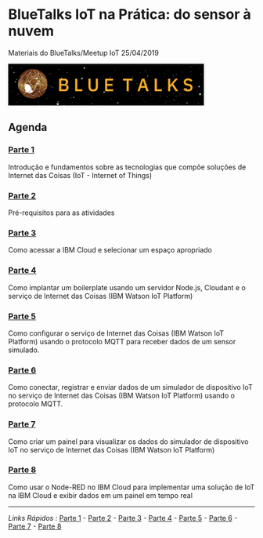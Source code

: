 # BlueTalks IoT na Prática: do sensor à nuvem
Materiais do BlueTalks/Meetup IoT 25/04/2019

<img src="https://github.com/cesariojr/iotmeetup/blob/master/content/bluetalks.png" width="400">

## Agenda

### [Parte 1](/content/intro.md)
Introdução e fundamentos sobre as tecnologias que compõe soluções de Internet das Coisas (IoT - Internet of Things)

### [Parte 2](/content/prereq.md)
Pré-requisitos para as atividades

### [Parte 3](/content/access.md)
Como acessar a IBM Cloud e selecionar um espaço apropriado

### [Parte 4](/content/boilerplate.md)
Como implantar um boilerplate usando um servidor Node.js, Cloudant e o serviço de Internet das Coisas (IBM Watson IoT Platform)

### [Parte 5](/content/platform.md)
Como configurar o serviço de Internet das Coisas (IBM Watson IoT Platform) usando o protocolo MQTT para receber dados de um sensor simulado.

### [Parte 6](/content/device.md)
Como conectar, registrar e enviar dados de um simulador de dispositivo IoT no serviço de Internet das Coisas (IBM Watson IoT Platform) usando o protocolo MQTT.

### [Parte 7](/content/view.md)
Como criar um painel para visualizar os dados do simulador de dispositivo IoT no serviço de Internet das Coisas (IBM Watson IoT Platform)

### [Parte 8](/content/nodered.md)
Como usar o Node-RED no IBM Cloud para implementar uma solução de IoT na IBM Cloud e exibir dados em um painel em tempo real

***
*Links Rápidos :*
[Parte 1](/content/intro.md) - [Parte 2](/content/prereq.md) - [Parte 3](/content/access.md) - [Parte 4](/content/boilerplate.md) - [Parte 5](/content/platform.md) - [Parte 6](/content/device.md) - [Parte 7](/content/view.md) - [Parte 8](/content/nodered.md)
